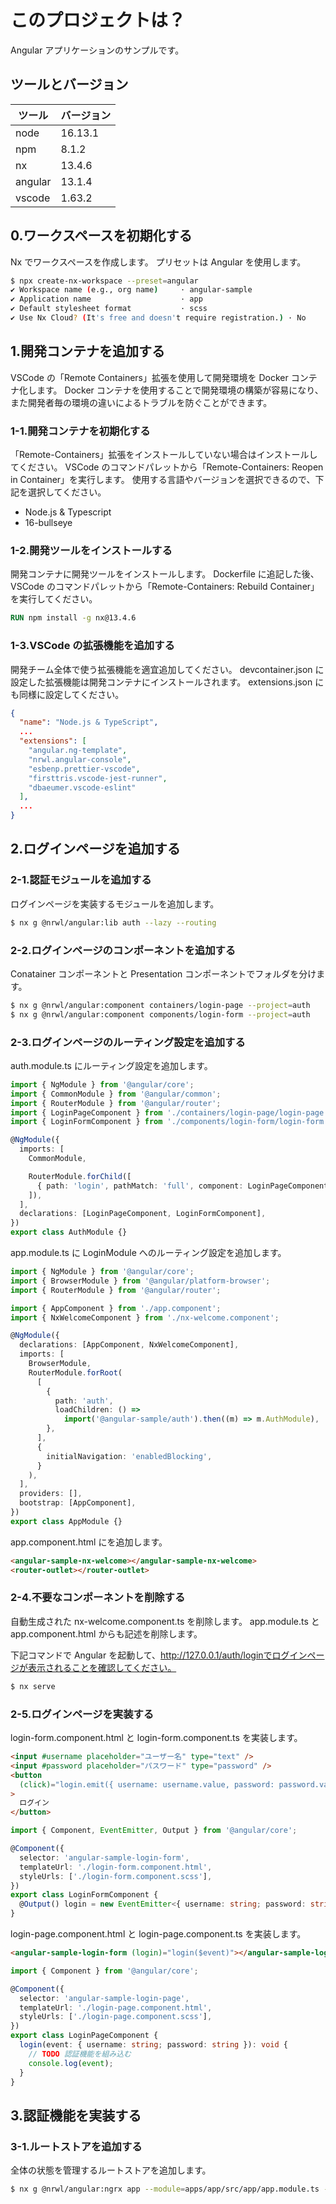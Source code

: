 # このプロジェクトは？

Angular アプリケーションのサンプルです。

## ツールとバージョン

| ツール  | バージョン |
| ------- | ---------- |
| node    | 16.13.1    |
| npm     | 8.1.2      |
| nx      | 13.4.6     |
| angular | 13.1.4     |
| vscode  | 1.63.2     |

## 0.ワークスペースを初期化する

Nx でワークスペースを作成します。
プリセットは Angular を使用します。

```bash
$ npx create-nx-workspace --preset=angular
✔ Workspace name (e.g., org name)     · angular-sample
✔ Application name                    · app
✔ Default stylesheet format           · scss
✔ Use Nx Cloud? (It's free and doesn't require registration.) · No
```

## 1.開発コンテナを追加する

VSCode の「Remote Containers」拡張を使用して開発環境を Docker コンテナ化します。
Docker コンテナを使用することで開発環境の構築が容易になり、また開発者毎の環境の違いによるトラブルを防ぐことができます。

### 1-1.開発コンテナを初期化する

「Remote-Containers」拡張をインストールしていない場合はインストールしてください。
VSCode のコマンドパレットから「Remote-Containers: Reopen in Container」を実行します。
使用する言語やバージョンを選択できるので、下記を選択してください。

- Node.js & Typescript
- 16-bullseye

### 1-2.開発ツールをインストールする

開発コンテナに開発ツールをインストールします。
Dockerfile に追記した後、VSCode のコマンドパレットから「Remote-Containers: Rebuild Container」を実行してください。

```Dockerfile
RUN npm install -g nx@13.4.6
```

### 1-3.VSCode の拡張機能を追加する

開発チーム全体で使う拡張機能を適宜追加してください。
devcontainer.json に設定した拡張機能は開発コンテナにインストールされます。
extensions.json にも同様に設定してください。

```json
{
  "name": "Node.js & TypeScript",
  ...
  "extensions": [
    "angular.ng-template",
    "nrwl.angular-console",
    "esbenp.prettier-vscode",
    "firsttris.vscode-jest-runner",
    "dbaeumer.vscode-eslint"
  ],
  ...
}
```

## 2.ログインページを追加する

### 2-1.認証モジュールを追加する

ログインページを実装するモジュールを追加します。

```bash
$ nx g @nrwl/angular:lib auth --lazy --routing
```

### 2-2.ログインページのコンポーネントを追加する

Conatainer コンポーネントと Presentation コンポーネントでフォルダを分けます。

```bash
$ nx g @nrwl/angular:component containers/login-page --project=auth
$ nx g @nrwl/angular:component components/login-form --project=auth
```

### 2-3.ログインページのルーティング設定を追加する

auth.module.ts にルーティング設定を追加します。

```typescript
import { NgModule } from '@angular/core';
import { CommonModule } from '@angular/common';
import { RouterModule } from '@angular/router';
import { LoginPageComponent } from './containers/login-page/login-page.component';
import { LoginFormComponent } from './components/login-form/login-form.component';

@NgModule({
  imports: [
    CommonModule,

    RouterModule.forChild([
      { path: 'login', pathMatch: 'full', component: LoginPageComponent },
    ]),
  ],
  declarations: [LoginPageComponent, LoginFormComponent],
})
export class AuthModule {}
```

app.module.ts に LoginModule へのルーティング設定を追加します。

```typescript
import { NgModule } from '@angular/core';
import { BrowserModule } from '@angular/platform-browser';
import { RouterModule } from '@angular/router';

import { AppComponent } from './app.component';
import { NxWelcomeComponent } from './nx-welcome.component';

@NgModule({
  declarations: [AppComponent, NxWelcomeComponent],
  imports: [
    BrowserModule,
    RouterModule.forRoot(
      [
        {
          path: 'auth',
          loadChildren: () =>
            import('@angular-sample/auth').then((m) => m.AuthModule),
        },
      ],
      {
        initialNavigation: 'enabledBlocking',
      }
    ),
  ],
  providers: [],
  bootstrap: [AppComponent],
})
export class AppModule {}
```

app.component.html に<router-outlet>を追加します。

```html
<angular-sample-nx-welcome></angular-sample-nx-welcome>
<router-outlet></router-outlet>
```

### 2-4.不要なコンポーネントを削除する

自動生成された nx-welcome.component.ts を削除します。
app.module.ts と app.component.html からも記述を削除します。

下記コマンドで Angular を起動して、http://127.0.0.1/auth/loginでログインページが表示されることを確認してください。

```bash
$ nx serve
```

### 2-5.ログインページを実装する

login-form.component.html と login-form.component.ts を実装します。

```html
<input #username placeholder="ユーザー名" type="text" />
<input #password placeholder="パスワード" type="password" />
<button
  (click)="login.emit({ username: username.value, password: password.value })"
>
  ログイン
</button>
```

```typescript
import { Component, EventEmitter, Output } from '@angular/core';

@Component({
  selector: 'angular-sample-login-form',
  templateUrl: './login-form.component.html',
  styleUrls: ['./login-form.component.scss'],
})
export class LoginFormComponent {
  @Output() login = new EventEmitter<{ username: string; password: string }>();
}
```

login-page.component.html と login-page.component.ts を実装します。

```html
<angular-sample-login-form (login)="login($event)"></angular-sample-login-form>
```

```typescript
import { Component } from '@angular/core';

@Component({
  selector: 'angular-sample-login-page',
  templateUrl: './login-page.component.html',
  styleUrls: ['./login-page.component.scss'],
})
export class LoginPageComponent {
  login(event: { username: string; password: string }): void {
    // TODO 認証機能を組み込む
    console.log(event);
  }
}
```

## 3.認証機能を実装する

### 3-1.ルートストアを追加する

全体の状態を管理するルートストアを追加します。

```bash
$ nx g @nrwl/angular:ngrx app --module=apps/app/src/app/app.module.ts --root=true --facade=false
```
